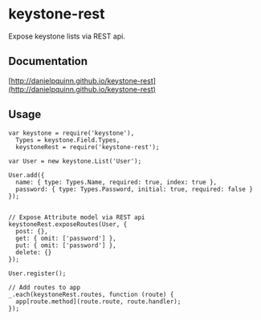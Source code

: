 keystone-rest
=============

Expose keystone lists via REST api.


Documentation
-------------
[http://danielpquinn.github.io/keystone-rest](http://danielpquinn.github.io/keystone-rest)


Usage
-----

    var keystone = require('keystone'),
      Types = keystone.Field.Types,
      keystoneRest = require('keystone-rest');

    var User = new keystone.List('User');

    User.add({
      name: { type: Types.Name, required: true, index: true },
      password: { type: Types.Password, initial: true, required: false }
    });


    // Expose Attribute model via REST api
    keystoneRest.exposeRoutes(User, {
      post: {},
      get: { omit: ['password'] },
      put: { omit: ['password'] },
      delete: {}
    });

    User.register();

    // Add routes to app
    _.each(keystoneRest.routes, function (route) {
      app[route.method](route.route, route.handler);
    });